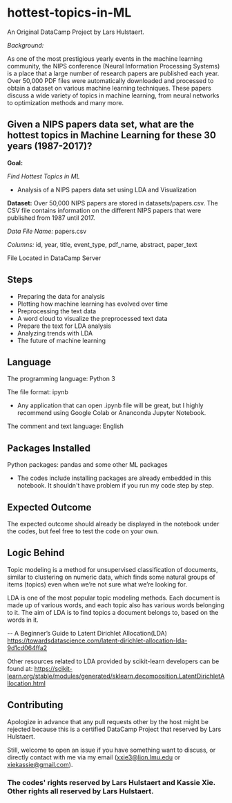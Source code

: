 # hottest-topics-in-ML
An Original DataCamp Project by Lars Hulstaert.

*Background:* 

As one of the most prestigious yearly events in the machine learning community, the NIPS conference (Neural Information Processing Systems) is a place that a large number of research papers are published each year. Over 50,000 PDF files were automatically downloaded and processed to obtain a dataset on various machine learning techniques. These papers discuss a wide variety of topics in machine learning, from neural networks to optimization methods and many more.

## Given a NIPS papers data set, what are the hottest topics in Machine Learning for these 30 years (1987-2017)? 


**Goal:** 

*Find Hottest Topics in ML*
- Analysis of a NIPS papers data set using LDA and Visualization 


**Dataset:** 
Over 50,000 NIPS papers are stored in datasets/papers.csv. The CSV file contains information on the different NIPS papers that were published from 1987 until 2017. 


*Data File Name:* papers.csv

*Columns:* id, year, title, event_type, pdf_name, abstract, paper_text  

File Located in DataCamp Server


## Steps

- Preparing the data for analysis
- Plotting how machine learning has evolved over time
- Preprocessing the text data
- A word cloud to visualize the preprocessed text data
- Prepare the text for LDA analysis
- Analyzing trends with LDA
- The future of machine learning


## Language 

The programming language: Python 3

The file format: ipynb 
- Any application that can open .ipynb file will be great, but I highly recommend using Google Colab or Ananconda Jupyter Notebook.

The comment and text language: English 

## Packages Installed 
Python packages: pandas and some other ML packages

- The codes include installing packages are already embedded in this notebook. It shouldn't have problem if you run my code step by step. 

## Expected Outcome
The expected outcome should already be displayed in the notebook under the codes, but feel free to test the code on your own.

## Logic Behind
Topic modeling is a method for unsupervised classification of documents, similar to clustering on numeric data, which finds some natural groups of items (topics) even when we’re not sure what we’re looking for.

LDA is one of the most popular topic modeling methods. Each document is made up of various words, and each topic also has various words belonging to it. The aim of LDA is to find topics a document belongs to, based on the words in it. 

  -- A Beginner’s Guide to Latent Dirichlet Allocation(LDA) https://towardsdatascience.com/latent-dirichlet-allocation-lda-9d1cd064ffa2


Other resources related to LDA provided by scikit-learn developers can be found at: https://scikit-learn.org/stable/modules/generated/sklearn.decomposition.LatentDirichletAllocation.html 

## Contributing
Apologize in advance that any pull requests other by the host might be rejected because this is a certified DataCamp Project that reserved by Lars Hulstaert.

Still, welcome to open an issue if you have something want to discuss, or directly contact with me via my email (xxie3@lion.lmu.edu or xiekassie@gmail.com).

### The codes' rights reserved by Lars Hulstaert and Kassie Xie. Other rights all reserved by Lars Hulstaert. 
